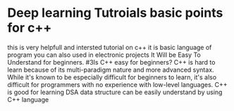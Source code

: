 # Deep learning Tutroials basic points for c++
this  is very helpfull and intersted tutorial on c++
it is basic language of program you can also used in electronic projects 
It Will be Easy To Understand for beginners.
#3Is C++ easy for beginners?
C++ is hard to learn because of its multi-paradigm nature and more advanced syntax. While it's known to be especially difficult for beginners to learn, it's also difficult for programmers with no experience with low-level languages.
C++ is good for learning DSA
data structure can be easily understand by using C++ language
